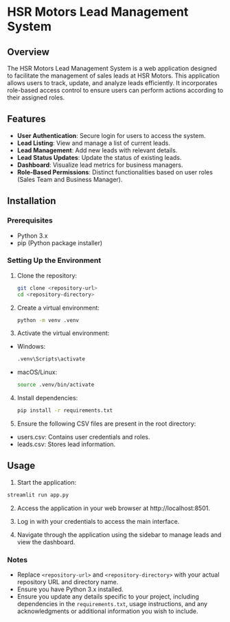 # HSR Motors Lead Management System

## Overview

The HSR Motors Lead Management System is a web application designed to facilitate the management of sales leads at HSR Motors. This application allows users to track, update, and analyze leads efficiently. It incorporates role-based access control to ensure users can perform actions according to their assigned roles.

## Features

- **User Authentication**: Secure login for users to access the system.
- **Lead Listing**: View and manage a list of current leads.
- **Lead Management**: Add new leads with relevant details.
- **Lead Status Updates**: Update the status of existing leads.
- **Dashboard**: Visualize lead metrics for business managers.
- **Role-Based Permissions**: Distinct functionalities based on user roles (Sales Team and Business Manager).

## Installation

### Prerequisites

- Python 3.x
- pip (Python package installer)

### Setting Up the Environment

1. Clone the repository:

   ```bash
   git clone <repository-url>
   cd <repository-directory>
   ```

2. Create a virtual environment:

   ```bash
   python -m venv .venv
   ```

3. Activate the virtual environment:

- Windows:

   ```bash
   .venv\Scripts\activate
   ```

- macOS/Linux:

   ```bash
   source .venv/bin/activate
   ```

4. Install dependencies:

   ```bash
   pip install -r requirements.txt
   ```

5. Ensure the following CSV files are present in the root directory:

- users.csv: Contains user credentials and roles.
- leads.csv: Stores lead information.

## Usage

1. Start the application:

```bash
streamlit run app.py
```

2. Access the application in your web browser at http://localhost:8501.

3. Log in with your credentials to access the main interface.

4. Navigate through the application using the sidebar to manage leads and view the dashboard.


### Notes

- Replace `<repository-url>` and `<repository-directory>` with your actual repository URL and directory name.
- Ensure you have Python 3.x installed.
- Ensure you update any details specific to your project, including dependencies in the `requirements.txt`, usage instructions, and any acknowledgments or additional information you wish to include.

